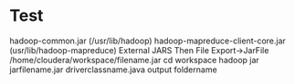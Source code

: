 # Test

hadoop-common.jar (/usr/lib/hadoop)
hadoop-mapreduce-client-core.jar (usr/lib/hadoop-mapreduce)
External JARS
Then File Export->JarFile /home/cloudera/workspace/filename.jar
cd workspace
hadoop jar jarfilename.jar driverclassname.java output foldername
